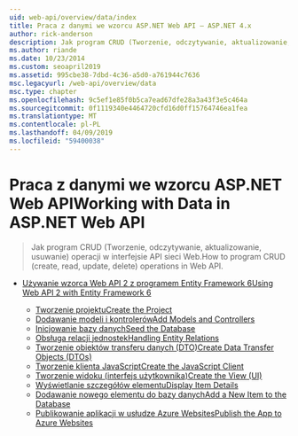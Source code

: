 ```yaml
---
uid: web-api/overview/data/index
title: Praca z danymi we wzorcu ASP.NET Web API — ASP.NET 4.x
author: rick-anderson
description: Jak program CRUD (Tworzenie, odczytywanie, aktualizowanie, usuwanie) operacji w interfejsie API sieci Web dla ASP.NET 4.x.
ms.author: riande
ms.date: 10/23/2014
ms.custom: seoapril2019
ms.assetid: 995cbe38-7dbd-4c36-a5d0-a761944c7636
msc.legacyurl: /web-api/overview/data
msc.type: chapter
ms.openlocfilehash: 9c5ef1e85f0b5ca7ead67dfe28a3a43f3e5c464a
ms.sourcegitcommit: 0f1119340e4464720cfd16d0ff15764746ea1fea
ms.translationtype: MT
ms.contentlocale: pl-PL
ms.lasthandoff: 04/09/2019
ms.locfileid: "59400038"
---
```

# <a name="working-with-data-in-aspnet-web-api"></a><span data-ttu-id="58488-103">Praca z danymi we wzorcu ASP.NET Web API</span><span class="sxs-lookup"><span data-stu-id="58488-103">Working with Data in ASP.NET Web API</span></span>

> <span data-ttu-id="58488-104">Jak program CRUD (Tworzenie, odczytywanie, aktualizowanie, usuwanie) operacji w interfejsie API sieci Web.</span><span class="sxs-lookup"><span data-stu-id="58488-104">How to program CRUD (create, read, update, delete) operations in Web API.</span></span>


- [<span data-ttu-id="58488-105">Używanie wzorca Web API 2 z programem Entity Framework 6</span><span class="sxs-lookup"><span data-stu-id="58488-105">Using Web API 2 with Entity Framework 6</span></span>](using-web-api-with-entity-framework/index.md)

    - [<span data-ttu-id="58488-106">Tworzenie projektu</span><span class="sxs-lookup"><span data-stu-id="58488-106">Create the Project</span></span>](using-web-api-with-entity-framework/part-1.md)
    - [<span data-ttu-id="58488-107">Dodawanie modeli i kontrolerów</span><span class="sxs-lookup"><span data-stu-id="58488-107">Add Models and Controllers</span></span>](using-web-api-with-entity-framework/part-2.md)
    - [<span data-ttu-id="58488-108">Inicjowanie bazy danych</span><span class="sxs-lookup"><span data-stu-id="58488-108">Seed the Database</span></span>](using-web-api-with-entity-framework/part-3.md)
    - [<span data-ttu-id="58488-109">Obsługa relacji jednostek</span><span class="sxs-lookup"><span data-stu-id="58488-109">Handling Entity Relations</span></span>](using-web-api-with-entity-framework/part-4.md)
    - [<span data-ttu-id="58488-110">Tworzenie obiektów transferu danych (DTO)</span><span class="sxs-lookup"><span data-stu-id="58488-110">Create Data Transfer Objects (DTOs)</span></span>](using-web-api-with-entity-framework/part-5.md)
    - [<span data-ttu-id="58488-111">Tworzenie klienta JavaScript</span><span class="sxs-lookup"><span data-stu-id="58488-111">Create the JavaScript Client</span></span>](using-web-api-with-entity-framework/part-6.md)
    - [<span data-ttu-id="58488-112">Tworzenie widoku (interfejs użytkownika)</span><span class="sxs-lookup"><span data-stu-id="58488-112">Create the View (UI)</span></span>](using-web-api-with-entity-framework/part-7.md)
    - [<span data-ttu-id="58488-113">Wyświetlanie szczegółów elementu</span><span class="sxs-lookup"><span data-stu-id="58488-113">Display Item Details</span></span>](using-web-api-with-entity-framework/part-8.md)
    - [<span data-ttu-id="58488-114">Dodawanie nowego elementu do bazy danych</span><span class="sxs-lookup"><span data-stu-id="58488-114">Add a New Item to the Database</span></span>](using-web-api-with-entity-framework/part-9.md)
    - [<span data-ttu-id="58488-115">Publikowanie aplikacji w usłudze Azure Websites</span><span class="sxs-lookup"><span data-stu-id="58488-115">Publish the App to Azure Websites</span></span>](using-web-api-with-entity-framework/part-10.md)

